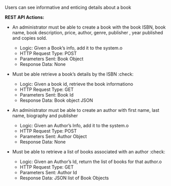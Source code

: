Users can see informative and enticing details about a book

**REST API Actions:**

- An administrator must be able to create a book with the book ISBN, book name, book description, price, author, genre, publisher , year published and copies sold.

  - Logic: Given a Book’s info, add it to the system.o
  - HTTP Request Type: POST
  - Parameters Sent: Book Object
  - Response Data: None

- Must be able retrieve a book’s details by the ISBN :check:

  - Logic: Given a book id, retrieve the book informationo
  - HTTP Request Type: GET
  - Parameters Sent: Book Id
  - Response Data: Book object JSON

- An administrator must be able to create an author with first name, last name, biography and publisher

  - Logic: Given an Author’s Info, add it to the system.o
  - HTTP Request Type: POST
  - Parameters Sent: Author Object
  - Response Data: None

- Must be able to retrieve a list of books associated with an author :check:
  - Logic: Given an Author’s Id, return the list of books for that author.o
  - HTTP Request Type: GET
  - Parameters Sent: Author Id
  - Response Data: JSON list of Book Objects
